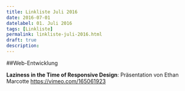 ```yaml
---
title: Linkliste Juli 2016
date: 2016-07-01
datelabel: 01. Juli 2016
tags: [Linkliste]
permalink: linkliste-juli-2016.html
draft: true
description:
---
```


##Web-Entwicklung


**Laziness in the Time of Responsive Design**: Präsentation von Ethan Marcotte
https://vimeo.com/165061923
